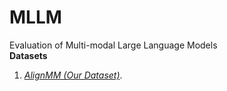 # MLLM
Evaluation of Multi-modal Large Language Models <br />
**Datasets** 

1. *[AlignMM (Our Dataset)](https://drive.google.com/file/d/1GpUUh9kswZ0sCrPCq-WxjAvduQMDmFsl/view?usp=sharing)*. <br />

